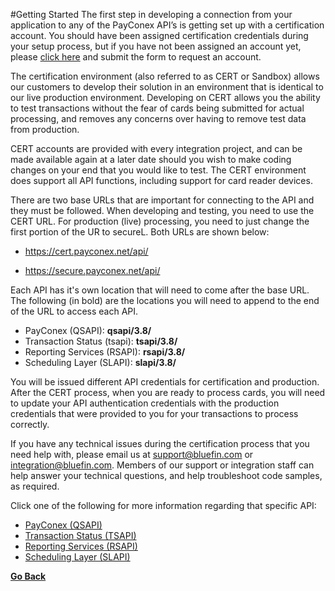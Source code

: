 #Getting Started
The first step in developing a connection from your application to any of the PayConex API’s is getting
set up with a certification account. You should have been assigned certification credentials during your
setup process, but if you have not been assigned an account yet, please [click here](https://www.bluefin.com/solutions/integrated-payments-isv/sandbox-account/) and submit the form to request an account. 

The certification environment (also referred to as CERT or Sandbox) allows our customers to develop their solution
in an environment that is identical to our live production environment. Developing on CERT allows you
the ability to test transactions without the fear of cards being submitted for actual processing, and
removes any concerns over having to remove test data from production.

CERT accounts are provided with every integration project, and can be made available again at a later
date should you wish to make coding changes on your end that you would like to test. The CERT
environment does support all API functions, including support for card reader devices.

There are two base URLs that are important for connecting to the API and they must be followed. When developing and testing,
you need to use the CERT URL. For production (live) processing, you need to just change the first portion
of the UR to secureL. Both URLs are shown below:

* https://cert.payconex.net/api/

* https://secure.payconex.net/api/

Each API has it's own location that will need to come after the base URL. The following (in bold) are the locations you will need to append
to the end of the URL to access each API. 

* PayConex (QSAPI): **qsapi/3.8/**
* Transaction Status (tsapi): **tsapi/3.8/**
* Reporting Services (RSAPI): **rsapi/3.8/**
* Scheduling Layer (SLAPI): **slapi/3.8/**

You will be issued different API credentials for certification and production. After the CERT process,
when you are ready to process cards, you will need to update your API authentication credentials with
the production credentials that were provided to you for your transactions to process correctly.

If you have any technical issues during the certification process that you need help with, please email us
at support@bluefin.com or integration@bluefin.com. Members of our support or integration staff can help answer 
your technical questions, and help troubleshoot code samples, as required.

Click one of the following for more information regarding that specific API:

* [PayConex (QSAPI)]()
* [Transaction Status (TSAPI)]()
* [Reporting Services (RSAPI)]()
* [Scheduling Layer (SLAPI)]()


[**Go Back**](README.md)

